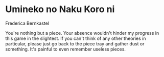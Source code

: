 # Umineko no Naku Koro ni

Frederica Bernkastel

You're nothing but a piece. Your absence wouldn't hinder my progress in this game in the slightest. If you can't think of any other theories in particular, please just go back to the piece tray and gather dust or something. It's painful to even remember useless pieces.